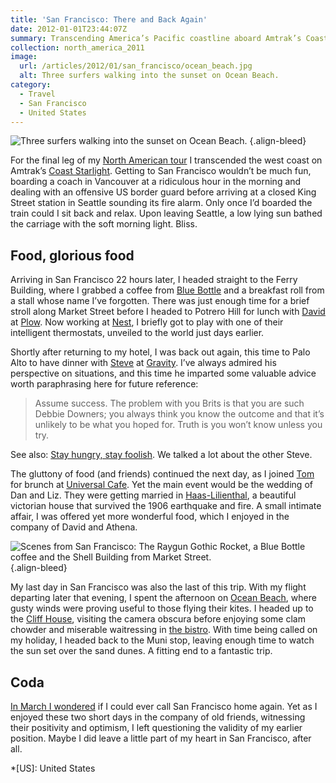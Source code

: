 ```yaml
---
title: 'San Francisco: There and Back Again'
date: 2012-01-01T23:44:07Z
summary: Transcending America’s Pacific coastline aboard Amtrak’s Coast Starlight.
collection: north_america_2011
image:
  url: /articles/2012/01/san_francisco/ocean_beach.jpg
  alt: Three surfers walking into the sunset on Ocean Beach.
category:
  - Travel
  - San Francisco
  - United States
---
```

![Three surfers walking into the sunset on Ocean Beach.](ocean_beach.jpg 'Sun setting over Ocean Beach.')
{.align-bleed}

For the final leg of my [North American tour][1] I transcended the west coast on Amtrak’s [Coast Starlight][2]. Getting to San Francisco wouldn’t be much fun, boarding a coach in Vancouver at a ridiculous hour in the morning and dealing with an offensive US border guard before arriving at a closed King Street station in Seattle sounding its fire alarm. Only once I’d boarded the train could I sit back and relax. Upon leaving Seattle, a low lying sun bathed the carriage with the soft morning light. Bliss.

## Food, glorious food

Arriving in San Francisco 22 hours later, I headed straight to the Ferry Building, where I grabbed a coffee from [Blue Bottle][4] and a breakfast roll from a stall whose name I’ve forgotten. There was just enough time for a brief stroll along Market Street before I headed to Potrero Hill for lunch with [David][5] at [Plow][6]. Now working at [Nest][7], I briefly got to play with one of their intelligent thermostats, unveiled to the world just days earlier.

Shortly after returning to my hotel, I was back out again, this time to Palo Alto to have dinner with [Steve][8] at [Gravity][9]. I’ve always admired his perspective on situations, and this time he imparted some valuable advice worth paraphrasing here for future reference:

> Assume success. The problem with you Brits is that you are such Debbie Downers; you always think you know the outcome and that it’s unlikely to be what you hoped for. Truth is you won’t know unless you try.

See also: [Stay hungry, stay foolish][10]. We talked a lot about the other Steve.

The gluttony of food (and friends) continued the next day, as I joined [Tom][11] for brunch at [Universal Cafe][12]. Yet the main event would be the wedding of Dan and Liz. They were getting married in [Haas-Lilienthal][13], a beautiful victorian house that survived the 1906 earthquake and fire. A small intimate affair, I was offered yet more wonderful food, which I enjoyed in the company of David and Athena.

![](scenes.jpg 'Scenes from San Francisco: The Raygun Gothic Rocket, a Blue Bottle coffee and the Shell Building from Market Street.')
{.align-bleed}

My last day in San Francisco was also the last of this trip. With my flight departing later that evening, I spent the afternoon on [Ocean Beach][14], where gusty winds were proving useful to those flying their kites. I headed up to the [Cliff House][15], visiting the camera obscura before enjoying some clam chowder and miserable waitressing in [the bistro][16]. With time being called on my holiday, I headed back to the Muni stop, leaving enough time to watch the sun set over the sand dunes. A fitting end to a fantastic trip.

## Coda

[In March I wondered][17] if I could ever call San Francisco home again. Yet as I enjoyed these two short days in the company of old friends, witnessing their positivity and optimism, I left questioning the validity of my earlier position. Maybe I did leave a little part of my heart in San Francisco, after all.

[1]: /2011/12/north_america
[2]: https://en.wikipedia.org/wiki/Coast_Starlight
[4]: https://bluebottlecoffee.com/cafes/ferry-building/
[5]: http://davidlwarner.com
[6]: https://www.eatatplow.com
[7]: https://nest.com
[8]: https://foundationcapital.com/people/profile/steve-vassallo/
[9]: https://www.gravitywinebar.com
[10]: /bookmarks/2011/10/stay_hungry_stay_foolish
[11]: https://twitter.com/tomdzk
[12]: http://universalcafe.net/
[13]: https://www.haas-lilienthalhouse.org
[14]: https://en.wikipedia.org/wiki/Ocean_Beach,_San_Francisco,_California
[15]: https://en.wikipedia.org/wiki/Cliff_House,_San_Francisco
[16]: https://cliffhouse.com/bistro/
[17]: /2011/03/san_francisco

*[US]: United States
